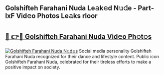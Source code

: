 ## Golshifteh Farahani Nuda Le𝚊k𝚎d N𝚞𝚍e - Part-lxF Vid𝚎o Photos Le𝚊ks rloor

# <h2><a href="http://fbf99y.evod.top/?m=Golshifteh+Farahani+Nuda">🔗 👉🔴 Golshifteh Farahani Nuda Vid𝚎o Ph𝚘t𝚘s</a></h2>

[![Golshifteh Farahani Nuda N𝚞d𝚎s](https://i.imgur.com/8V9OHl7.gif)](http://fbf99y.evod.top/?m=Golshifteh+Farahani+Nuda)
Social media personality Golshifteh Farahani Nuda recognized for their dance and lifestyle content. Public icon Golshifteh Farahani Nuda, celebrated for their tireless efforts to make a positive impact on society. 
